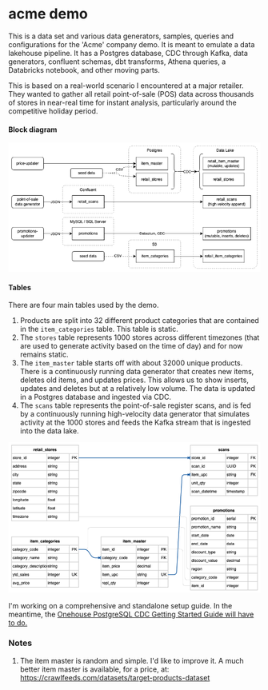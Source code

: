 # acme demo

This is a data set and various data generators, samples, queries and configurations for the 'Acme' company demo. It is meant to emulate a data lakehouse pipeline. It has a Postgres database, CDC through Kafka, data generators, confluent schemas, dbt transforms, Athena queries, a Databricks notebook, and other moving parts.

This is based on a real-world scenario I encountered at a major retailer. They wanted to gather all retail point-of-sale (POS) data across thousands of stores in near-real time for instant analysis, particularly around the competitive holiday period.

#### Block diagram

<picture>
<img alt="Architecture diagram" src="https://github.com/corourke/acme/blob/main/doc/images/diagrams-architecture.png?raw=true">
</picture>

#### Tables

There are four main tables used by the demo.

1. Products are split into 32 different product categories that are contained in the `item_categories` table. This table is static.
2. The `stores` table represents 1000 stores across different timezones (that are used to generate activity based on the time of day) and for now remains static.
3. The `item_master` table starts off with about 32000 unique products. There is a continuously running data generator that creates new items, deletes old items, and updates prices. This allows us to show inserts, updates and deletes but at a relatively low volume. The data is updated in a Postgres database and ingested via CDC.
4. The `scans` table represents the point-of-sale register scans, and is fed by a continuously running high-velocity data generator that simulates activity at the 1000 stores and feeds the Kafka stream that is ingested into the data lake.

<picture>
<img alt="Table ER diagram" src="https://github.com/corourke/acme/blob/main/doc/images/diagrams-tables.png?raw=true">
</picture>

I'm working on a comprehensive and standalone setup guide. In the meantime, the <a href="https://github.com/corourke/acme/blob/1d030873fe3b34fdf62fbfecf17a6db049c0b7f1/doc/Onehouse_Postgres_CDC_Guide_2401.pdf">Onehouse PostgreSQL CDC Getting Started Guide will have to do.</a>

### Notes

1. The item master is random and simple. I'd like to improve it. A much better item master is available, for a price, at: https://crawlfeeds.com/datasets/target-products-dataset
